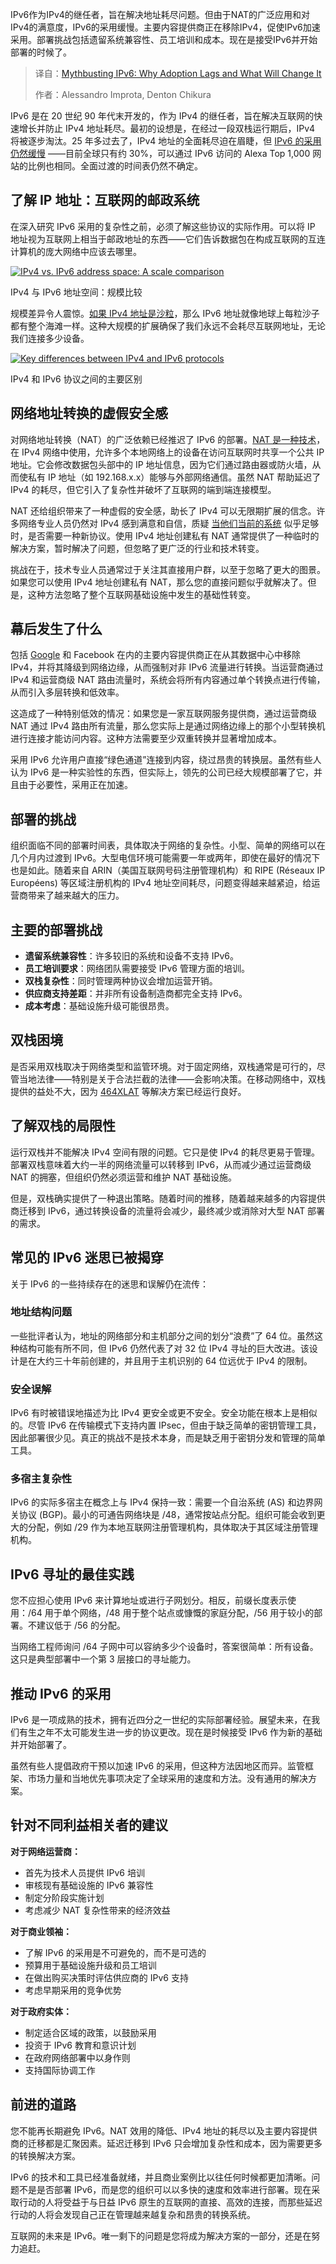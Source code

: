<!--
title: IPv6 迷思终结：解析普及滞后原因及未来变革
cover: https://cdn.thenewstack.io/media/2025/07/82c4320a-network.jpg
summary: IPv6作为IPv4的继任者，旨在解决地址耗尽问题。但由于NAT的广泛应用和对IPv4的满意度，IPv6的采用缓慢。主要内容提供商正在移除IPv4，促使IPv6加速采用。部署挑战包括遗留系统兼容性、员工培训和成本。现在是接受IPv6并开始部署的时候了。
-->

IPv6作为IPv4的继任者，旨在解决地址耗尽问题。但由于NAT的广泛应用和对IPv4的满意度，IPv6的采用缓慢。主要内容提供商正在移除IPv4，促使IPv6加速采用。部署挑战包括遗留系统兼容性、员工培训和成本。现在是接受IPv6并开始部署的时候了。

> 译自：[Mythbusting IPv6: Why Adoption Lags and What Will Change It](https://thenewstack.io/mythbusting-ipv6-why-adoption-lags-and-what-will-change-it/)
> 
> 作者：Alessandro Improta, Denton Chikura

IPv6 是在 20 世纪 90 年代末开发的，作为 IPv4 的继任者，旨在解决互联网的快速增长并防止 IPv4 地址耗尽。最初的设想是，在经过一段双栈运行期后，IPv4 将被逐步淘汰。25 年多过去了，IPv4 地址的全面耗尽迫在眉睫，但 [IPv6 的采用仍然缓慢](https://thenewstack.io/why-is-ipv6-adoption-slow/) ——目前全球只有约 30%，可以通过 IPv6 访问的 Alexa Top 1,000 网站的比例也相同。全面过渡的时间表仍然不确定。

## **了解 IP 地址：互联网的邮政系统**

在深入研究 IPv6 采用的复杂性之前，必须了解这些协议的实际作用。可以将 IP 地址视为互联网上相当于邮政地址的东西——它们告诉数据包在构成互联网的互连计算机的庞大网络中应该去哪里。

[![IPv4 vs. IPv6 address space: A scale comparison](https://cdn.thenewstack.io/media/2025/07/783108dd-image1-1024x683.png)](https://cdn.thenewstack.io/media/2025/07/783108dd-image1-1024x683.png)

IPv4 与 IPv6 地址空间：规模比较

规模差异令人震惊。[如果 IPv4 地址是沙粒](https://www.reddit.com/r/theydidthemath/comments/vq7r2v/request_giving_away_1000000_ip_address_to_every/)，那么 IPv6 地址就像地球上每粒沙子都有整个海滩一样。这种大规模的扩展确保了我们永远不会耗尽互联网地址，无论我们连接多少设备。

[![Key differences between IPv4 and IPv6 protocols](https://cdn.thenewstack.io/media/2025/07/c762e803-image3-1024x366.png)](https://cdn.thenewstack.io/media/2025/07/c762e803-image3-1024x366.png)

IPv4 和 IPv6 协议之间的主要区别

## **网络地址转换的虚假安全感**

对网络地址转换（NAT）的广泛依赖已经推迟了 IPv6 的部署。[NAT 是一种技术](https://thenewstack.io/tayga-bridge-an-ipv6-network-back-to-ipv4-using-nat64/)，在 IPv4 网络中使用，允许多个本地网络上的设备在访问互联网时共享一个公共 IP 地址。它会修改数据包头部中的 IP 地址信息，因为它们通过路由器或防火墙，从而使私有 IP 地址（如 192.168.x.x）能够与外部网络通信。虽然 NAT 帮助延迟了 IPv4 的耗尽，但它引入了复杂性并破坏了互联网的端到端连接模型。

NAT 还给组织带来了一种虚假的安全感，助长了 IPv4 可以无限期扩展的信念。许多网络专业人员仍然对 IPv4 感到满意和自信，质疑 [当他们当前的系统](https://thenewstack.io/devs-need-system-design-tools-not-diagramming-tools/) 似乎足够时，是否需要一种新协议。使用 IPv4 地址创建私有 NAT 通常提供了一种临时的解决方案，暂时解决了问题，但忽略了更广泛的行业和技术转变。

挑战在于，技术专业人员通常过于关注其直接用户群，以至于忽略了更大的图景。如果您可以使用 IPv4 地址创建私有 NAT，那么您的直接问题似乎就解决了。但是，这种方法忽略了整个互联网基础设施中发生的基础性转变。

## **幕后发生了什么**

包括 [Google](https://cloud.google.com/?utm_content=inline+mention) 和 Facebook 在内的主要内容提供商正在从其数据中心中移除 IPv4，并将其降级到网络边缘，从而强制对非 IPv6 流量进行转换。当运营商通过 IPv4 和运营商级 NAT 路由流量时，系统会将所有内容通过单个转换点进行传输，从而引入多层转换和低效率。

这造成了一种特别低效的情况：如果您是一家互联网服务提供商，通过运营商级 NAT 通过 IPv4 路由所有流量，那么您实际上是通过网络边缘上的那个小型转换机进行连接才能访问内容。这种方法需要至少双重转换并显著增加成本。

采用 IPv6 允许用户直接“绿色通道”连接到内容，绕过昂贵的转换层。虽然有些人认为 IPv6 是一种实验性的东西，但实际上，领先的公司已经大规模部署了它，并且由于必要性，采用正在加速。

## **部署的挑战**

组织面临不同的部署时间表，具体取决于网络的复杂性。小型、简单的网络可以在几个月内过渡到 IPv6。大型电信环境可能需要一年或两年，即使在最好的情况下也是如此。随着来自 ARIN（美国互联网号码注册管理机构）和 RIPE (Réseaux IP Européens) 等区域注册机构的 IPv4 地址空间耗尽，问题变得越来越紧迫，给运营商带来了越来越大的压力。

## **主要的部署挑战**

* **遗留系统兼容性**：许多较旧的系统和设备不支持 IPv6。
* **员工培训要求**：网络团队需要接受 IPv6 管理方面的培训。
* **双栈复杂性**：同时管理两种协议会增加运营开销。
* **供应商支持差距**：并非所有设备制造商都完全支持 IPv6。
* **成本考虑**：基础设施升级可能很昂贵。

## **双栈困境**

是否采用双栈取决于网络类型和监管环境。对于固定网络，双栈通常是可行的，尽管当地法律——特别是关于合法拦截的法律——会影响决策。在移动网络中，双栈提供的益处不大，因为 [464XLAT](https://www.lacnic.net/innovaportal/file/5522/1/464xlat-en.pdf) 等解决方案已经运行良好。

## **了解双栈的局限性**

运行双栈并不能解决 IPv4 空间有限的问题。它只是使 IPv4 的耗尽更易于管理。部署双栈意味着大约一半的网络流量可以转移到 IPv6，从而减少通过运营商级 NAT 的拥塞，但组织仍然必须运营和维护 NAT 基础设施。

但是，双栈确实提供了一种退出策略。随着时间的推移，随着越来越多的内容提供商迁移到 IPv6，通过转换设备的流量将会减少，最终减少或消除对大型 NAT 部署的需求。

## **常见的 IPv6 迷思已被揭穿**

关于 IPv6 的一些持续存在的迷思和误解仍在流传：

### **地址结构问题**

一些批评者认为，地址的网络部分和主机部分之间的划分“浪费”了 64 位。虽然这种结构可能有所不同，但 IPv6 仍然代表了对 32 位 IPv4 寻址的巨大改进。该设计是在大约三十年前创建的，并且用于主机识别的 64 位远优于 IPv4 的限制。

### **安全误解**

IPv6 有时被错误地描述为比 IPv4 更安全或更不安全。安全功能在根本上是相似的。尽管 IPv6 在传输模式下支持内置 IPsec，但由于缺乏简单的密钥管理工具，因此部署很少见。真正的挑战不是技术本身，而是缺乏用于密钥分发和管理的简单工具。

### **多宿主复杂性**

IPv6 的实际多宿主在概念上与 IPv4 保持一致：需要一个自治系统 (AS) 和边界网关协议 (BGP)。最小的可通告网络块是 /48，通常按站点分配。组织可能会收到更大的分配，例如 /29 作为本地互联网注册管理机构，具体取决于其区域注册管理机构。

## **IPv6 寻址的最佳实践**

您不应担心使用 IPv6 来计算地址或进行子网划分。相反，前缀长度表示使用：/64 用于单个网络，/48 用于整个站点或慷慨的家庭分配，/56 用于较小的部署。不建议低于 /56 的分配。

当网络工程师询问 /64 子网中可以容纳多少个设备时，答案很简单：所有设备。这只是典型部署中一个第 3 层接口的寻址能力。

## **推动 IPv6 的采用**

IPv6 是一项成熟的技术，拥有近四分之一世纪的实际部署经验。展望未来，在我们有生之年不太可能发生进一步的协议更改。现在是时候接受 IPv6 作为新的基础并开始部署了。

虽然有些人提倡政府干预以加速 IPv6 的采用，但这种方法因地区而异。监管框架、市场力量和当地优先事项决定了全球采用的速度和方法。没有通用的解决方案。

## **针对不同利益相关者的建议**

**对于网络运营商：**

* 首先为技术人员提供 IPv6 培训
* 审核现有基础设施的 IPv6 兼容性
* 制定分阶段实施计划
* 考虑减少 NAT 复杂性带来的经济效益

**对于商业领袖：**

* 了解 IPv6 的采用是不可避免的，而不是可选的
* 预算用于基础设施升级和员工培训
* 在做出购买决策时评估供应商的 IPv6 支持
* 考虑早期采用的竞争优势

**对于政府实体：**

* 制定适合区域的政策，以鼓励采用
* 投资于 IPv6 教育和意识计划
* 在政府网络部署中以身作则
* 支持国际协调工作

## **前进的道路**

您不能再长期避免 IPv6。NAT 效用的降低、IPv4 地址的耗尽以及主要内容提供商的迁移都是汇聚因素。延迟迁移到 IPv6 只会增加复杂性和成本，因为需要更多的转换解决方案。

IPv6 的技术和工具已经准备就绪，并且商业案例比以往任何时候都更加清晰。问题不是是否部署 IPv6，而是您的组织可以以多快的速度和效率进行部署。现在采取行动的人将受益于与日益 IPv6 原生的互联网的直接、高效的连接，而那些延迟行动的人将会发现自己正在管理越来越复杂和昂贵的转换系统。

互联网的未来是 IPv6。唯一剩下的问题是您将成为解决方案的一部分，还是在努力追赶。